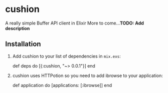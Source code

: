 # cushion

A really simple Buffer API client in Elixir
More to come...**TODO: Add description**

## Installation

  1. Add cushion to your list of dependencies in `mix.exs`:

        def deps do
          [{:cushion, "~> 0.0.1"}]
        end

  2. cushion uses HTTPotion so you need to add ibrowse to your application:

        def application do
          [applications: [:ibrowse]]
        end
